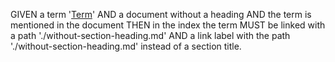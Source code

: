 GIVEN a term '[Term][1]'
  AND a document without a heading
  AND the term is mentioned in the document
THEN in the index the term MUST be linked with a path './without-section-heading.md'
  AND a link label with the path './without-section-heading.md' instead of a section title.

[1]: ./glossary.md#term "GIVEN a term 'Term' AND a document with a heading 'Section' AND the term is mentioned in that section
THEN in the index the term MUST be linked with a path './with-section-heading.md#section' AND a link label 'Section'."
